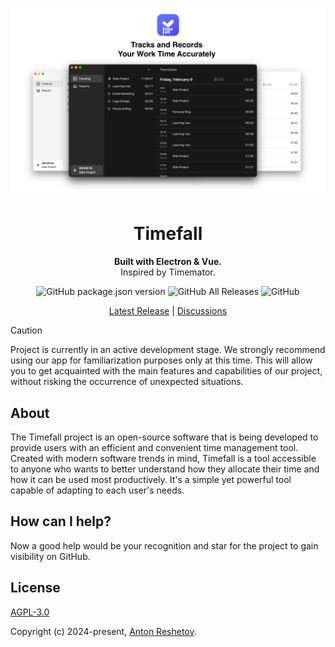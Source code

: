 <p align="center">
  <img src="./preview.png">
</p>

<h1 align="center">Timefall</h1>

<p align="center">
  <strong>Built with Electron & Vue.</strong>
  <br>
  Inspired by Timemator.
</p>

<p align="center">
  <img alt="GitHub package.json version" src="https://img.shields.io/github/package-json/v/antonreshetov/timefall">
  <img alt="GitHub All Releases" src="https://img.shields.io/github/downloads/antonreshetov/timefall/total">
  <img alt="GitHub" src="https://img.shields.io/github/license/antonreshetov/timefall">
</p>

<p align="center">
  <a href="https://github.com/antonreshetov/timefall/releases">Latest Release</a> |
  <a href="https://github.com/antonreshetov/timefall/discussions">Discussions</a>
</p>

> [!CAUTION]
> Project is currently in an active development stage.
> We strongly recommend using our app for familiarization purposes only at this time. This will allow you to get acquainted with the main features and capabilities of our project, without risking the occurrence of unexpected situations.

## About

The Timefall project is an open-source software that is being developed to provide users with an efficient and convenient time management tool. Created with modern software trends in mind, Timefall is a tool accessible to anyone who wants to better understand how they allocate their time and how it can be used most productively. It's a simple yet powerful tool capable of adapting to each user's needs.

## How can I help?

Now a good help would be your recognition and star for the project to gain visibility on GitHub.

## License

[AGPL-3.0](https://github.com/antonreshetov/timefall/blob/master/LICENSE)

Copyright (c) 2024-present, [Anton Reshetov](https://github.com/antonreshetov).
